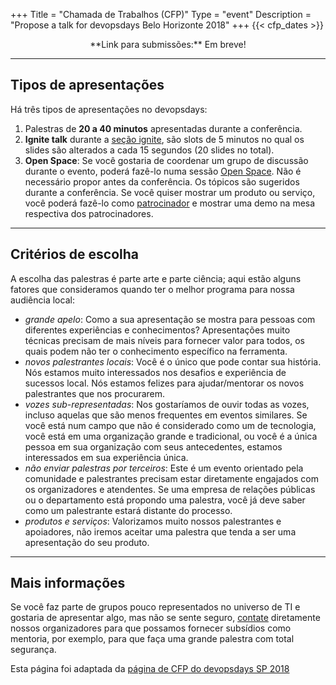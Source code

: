 +++
Title = "Chamada de Trabalhos (CFP)"
Type = "event"
Description = "Propose a talk for devopsdays Belo Horizonte 2018"
+++
  {{< cfp_dates >}}

<center>**Link para submissões:** Em breve!</center>

<hr>

## Tipos de apresentações

Há três tipos de apresentações no devopsdays:

1. Palestras de **20 a 40 minutos** apresentadas durante a conferência.
2. **Ignite talk** durante a [seção ignite](/pages/ignite-talks-format), são slots de 5 minutos no qual os slides são alterados a cada 15 segundos (20 slides no total).
3. **Open Space**: Se você gostaria de coordenar um grupo de discussão durante o evento, poderá fazê-lo numa sessão [Open Space](/pages/open-space-format). Não é necessário propor antes da conferência. Os tópicos são sugeridos durante a conferência. Se você quiser mostrar um produto ou serviço, você poderá fazê-lo como [patrocinador](../sponsor) e mostrar uma demo na mesa respectiva dos patrocinadores.

<hr>

## Critérios de escolha

A escolha das palestras é parte arte e parte ciência; aqui estão alguns fatores que consideramos quando ter o melhor programa para nossa audiência local:

- _grande apelo_: Como a sua apresentação se mostra para pessoas com diferentes experiências e conhecimentos? Apresentações muito técnicas precisam de mais níveis para fornecer valor para todos, os quais podem não ter o conhecimento específico na ferramenta.
- _novos palestrantes locais_: Você é o único que pode contar sua história. Nós estamos muito interessados nos desafios e experiência de sucessos local. Nós estamos felizes para ajudar/mentorar os novos palestrantes que nos procurarem.
- _vozes sub-representadas_: Nos gostaríamos de ouvir todas as vozes, incluso aquelas que são menos frequentes em eventos similares. Se você está num campo que não é considerado como um de tecnologia, você está em uma organização grande e tradicional, ou você é a única pessoa em sua organização com seus antecedentes, estamos interessados em sua experiência única.
- _não enviar palestras por terceiros_: Este é um evento orientado pela comunidade e palestrantes precisam estar diretamente engajados com os organizadores e atendentes. Se uma empresa de relações públicas ou o departamento está propondo uma palestra, você já deve saber como um palestrante estará distante do processo.
- _produtos e serviços_: Valorizamos muito nossos palestrantes e apoiadores, não iremos aceitar uma palestra que tenda a ser uma apresentação do seu produto.

<hr>

## Mais informações

Se você faz parte de grupos pouco representados no universo de TI e gostaria de apresentar algo, mas não se sente seguro, [contate](/events/2018-florianópolis/contato) diretamente nossos organizadores para que possamos fornecer subsídios como mentoria, por exemplo, para que faça uma grande palestra com total segurança.


Esta página foi adaptada da [página de CFP do devopsdays SP 2018](https://www.devopsdays.org/events/2018-sao-paulo/cfp/)
